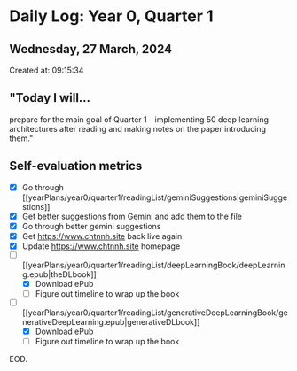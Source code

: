# Daily Log: Year 0, Quarter 1
## Wednesday, 27 March, 2024
Created at: 09:15:34

## "Today I will...
prepare for the main goal of Quarter 1 - implementing 50 deep learning architectures after reading and making notes on the paper introducing them."

## Self-evaluation metrics
- [x] Go through [[yearPlans/year0/quarter1/readingList/geminiSuggestions|geminiSuggestions]]
- [x] Get better suggestions from Gemini and add them to the file
- [x] Go through better gemini suggestions
- [x] Get https://www.chtnnh.site back live again
- [x] Update https://www.chtnnh.site homepage
- [ ] [[yearPlans/year0/quarter1/readingList/deepLearningBook/deepLearning.epub|theDLbook]]
	- [x] Download ePub
	- [ ] Figure out timeline to wrap up the book
- [ ] [[yearPlans/year0/quarter1/readingList/generativeDeepLearningBook/generativeDeepLearning.epub|generativeDLbook]]
	- [x] Download ePub
	- [ ] Figure out timeline to wrap up the book

EOD.
